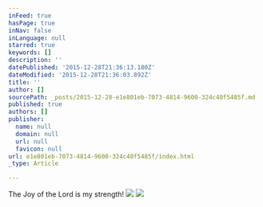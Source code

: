 ```yaml
---
inFeed: true
hasPage: true
inNav: false
inLanguage: null
starred: true
keywords: []
description: ''
datePublished: '2015-12-28T21:36:13.180Z'
dateModified: '2015-12-28T21:36:03.892Z'
title: ''
author: []
sourcePath: _posts/2015-12-28-e1e801eb-7073-4814-9600-324c40f5485f.md
published: true
authors: []
publisher:
  name: null
  domain: null
  url: null
  favicon: null
url: e1e801eb-7073-4814-9600-324c40f5485f/index.html
_type: Article

---
```

The Joy of the Lord is my strength!
![](https://the-grid-user-content.s3-us-west-2.amazonaws.com/701a34ce-b9c9-4e70-a85e-90f4564e5e9e.jpg)
![](https://the-grid-user-content.s3-us-west-2.amazonaws.com/40b6fdf8-cf76-491d-b09a-4035296986ae.jpg)